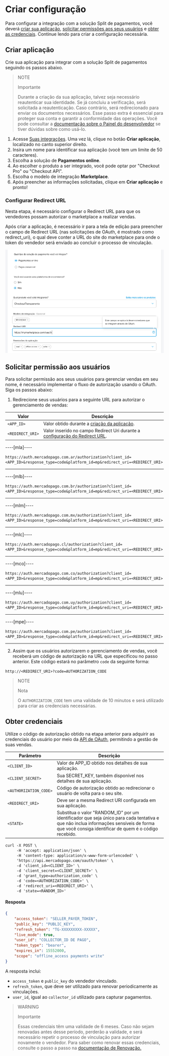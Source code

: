 # Criar configuração

Para configurar a integração com a solução Split de pagamentos, você deverá [criar sua aplicação](#bookmark_criar_aplicação), [solicitar permissões aos seus usuários](#bookmark_solicitar_permissão_aos_usuários) e [obter as credenciais](#bookmark_obter_credenciais). Continue lendo para criar a configuração necessária.

## Criar aplicação

Crie sua aplicação para integrar com a solução Split de pagamentos seguindo os passos abaixo. 

   > NOTE
   >
   > Importante
   >
   > Durante a criação da sua aplicação, talvez seja necessário reautenticar sua identidade. Se já concluiu a verificação, será solicitada a reautenticação. Caso contrário, será redirecionado para enviar os documentos necessários. Esse passo extra é essencial para proteger sua conta e garantir a conformidade das operações. Você pode consultar a [documentação sobre o Painel do desenvolvedor](/developers/pt/docs/split-payment/additional-content/your-integrations/dashboard) se tiver dúvidas sobre como usá-lo.

1. Acesse [Suas integrações](https://www.mercadopago.com.br/developers/panel/app). Uma vez lá, clique no botão **Criar aplicação**, localizado no canto superior direito.
2. Insira um nome para identificar sua aplicação (você tem um limite de 50 caracteres).
3. Escolha a solução de **Pagamentos online**.
4. Ao escolher o produto a ser integrado, você pode optar por "Checkout Pro" ou "Checkout API".
5. Escolha o modelo de integração **Marketplace**.
6. Após preencher as informações solicitadas, clique em **Criar aplicação** e pronto!

### Configurar Redirect URL

Nesta etapa, é necessário configurar o Redirect URL para que os vendedores possam autorizar o marketplace a realizar vendas. 

Após criar a aplicação, é necessário ir para a tela de edição para preencher o campo de Redirect URL (nas solicitações de OAuth, é mostrado como redirect_uri), o qual deve conter a URL do site do marketplace para onde o token do vendedor será enviado ao concluir o processo de vinculação.

![Redirect URL](/images/split-payment/redirect-url-pt-br.png)

## Solicitar permissão aos usuários

Para solicitar permissão aos seus usuários para gerenciar vendas em seu nome, é necessário implementar o fluxo de autorização usando o OAuth. Siga os passos abaixo:

1. Redirecione seus usuários para a seguinte URL para autorizar o gerenciamento de vendas:

| Valor              | Descrição                                                                                                              |
|--------------------------|----------------------------------------------------------------------------------------------------------------------|
| `<APP_ID>`               | Valor obtido durante a [criação da aplicação](/developers/pt/docs/split-payment/integration-configuration/create-application).      |
| `<REDIRECT_URI>`         | Valor inserido no campo Redirect Uri durante a [configuração do Redirect URL](/developers/pt/docs/split-payment/integration-configuration/create-application). |

----[mla]----
```curl
https://auth.mercadopago.com.ar/authorization?client_id=<APP_ID>&response_type=code&platform_id=mp&redirect_uri=<REDIRECT_URI>
```

------------
----[mlb]----
```curl
https://auth.mercadopago.com.br/authorization?client_id=<APP_ID>&response_type=code&platform_id=mp&redirect_uri=<REDIRECT_URI>
```
     
------------
----[mlm]----
```curl
https://auth.mercadopago.com.mx/authorization?client_id=<APP_ID>&response_type=code&platform_id=mp&redirect_uri=<REDIRECT_URI>
```
     
------------
----[mlc]----
```curl
https://auth.mercadopago.cl/authorization?client_id=<APP_ID>&response_type=code&platform_id=mp&redirect_uri=<REDIRECT_URI>
```
     
------------
----[mco]----
```curl
https://auth.mercadopago.com.co/authorization?client_id=<APP_ID>&response_type=code&platform_id=mp&redirect_uri=<REDIRECT_URI>
```
     
------------
----[mlu]----
```curl
https://auth.mercadopago.com.uy/authorization?client_id=<APP_ID>&response_type=code&platform_id=mp&redirect_uri=<REDIRECT_URI>
```
     
------------
----[mpe]----
```curl
https://auth.mercadopago.com.pe/authorization?client_id=<APP_ID>&response_type=code&platform_id=mp&redirect_uri=<REDIRECT_URI>
```
     
------------


2. Assim que os usuários autorizarem o gerenciamento de vendas, você receberá um código de autorização na URL que especificou no passo anterior. Este código estará no parâmetro `code` da seguinte forma:

```curl
http://<REDIRECT_URI>?code=AUTHORIZATION_CODE
```

> NOTE
>
> Nota
>
> O `AUTHORIZATION_CODE` tem uma validade de 10 minutos e será utilizado para criar as credenciais necessárias.

## Obter credenciais

Utilize o código de autorização obtido na etapa anterior para adquirir as credenciais do usuário por meio da [API de OAuth](/developers/pt/reference/oauth/_oauth_token/post), permitindo a gestão de suas vendas.

| Parâmetro                | Descrição                                                                                      |
|--------------------------|--------------------------------------------------------------------------------------------------|
| `<CLIENT_ID>`            | Valor de APP_ID obtido nos detalhes de sua aplicação.                                      |
| `<CLIENT_SECRET>`        | Sua SECRET_KEY, também disponível nos detalhes de sua aplicação.                              |
| `<AUTHORIZATION_CODE>`   | Código de autorização obtido ao redirecionar o usuário de volta para o seu site.                     |
| `<REDIRECT_URI>`         | Deve ser a mesma Redirect URI configurada em sua aplicação.                                     |
| `<STATE>`         | Substitua o valor "RANDOM_ID" por um identificador que seja único para cada tentativa e que não inclua informações sensíveis de forma que você consiga identificar de quem é o código recebido.                                     |

```curl
curl -X POST \
     -H 'accept: application/json' \
     -H 'content-type: application/x-www-form-urlencoded' \
     'https://api.mercadopago.com/oauth/token' \
     -d 'client_id=<CLIENT_ID>' \
     -d 'client_secret=<CLIENT_SECRET>' \
     -d 'grant_type=authorization_code' \
     -d 'code=<AUTHORIZATION_CODE>' \
     -d 'redirect_uri=<REDIRECT_URI>' \
     -d 'state=<RANDOM_ID>'
```

#### Resposta

```json
{
    "access_token": "SELLER_PAYER_TOKEN",
    "public_key": "PUBLIC_KEY",
    "refresh_token": "TG-XXXXXXXXX-XXXXX",
    "live_mode": true,
    "user_id": "COLLECTOR_ID DE PAGO",
    "token_type": "bearer",
    "expires_in": 15552000,
    "scope": "offline_access payments write"
}
```

A resposta inclui:
- `access_token` e `public_key` do vendedor vinculado.
- `refresh_token`, que deve ser utilizado para renovar periodicamente as vinculações.
- `user_id`, igual ao `collector_id` utilizado para capturar pagamentos.

> WARNING
>
> Importante
>
> Essas credenciais têm uma validade de 6 meses. Caso não sejam renovadas antes desse período, perderão a validade, e será necessário repetir o processo de vinculação para autorizar novamente o vendedor. Para saber como renovar essas credenciais, consulte o passo a passo na [documentação de Renovação.](/developers/pt/docs/split-payments/additional-content/security/oauth/renewal)